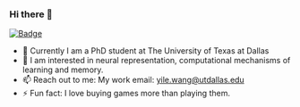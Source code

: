 ### Hi there 👋

[![Badge](https://img.shields.io/badge/website-yilewang.github.io-%23FF4D5B.svg?style=flat-square)](https://yilewang.github.io)

- 🔭 Currently I am a PhD student at The University of Texas at Dallas
- 🌱 I am interested in neural representation, computational mechanisms of learning and memory.
- 📫 Reach out to me: My work email: yile.wang@utdallas.edu
- ⚡ Fun fact: I love buying games more than playing them.

<!--
**yilewang/yilewang** is a ✨ _special_ ✨ repository because its `README.md` (this file) appears on your GitHub profile.

Here are some ideas to get you started:

- 🔭 I’m currently working on ...
- 🌱 I’m currently learning ...
- 👯 I’m looking to collaborate on ...
- 🤔 I’m looking for help with ...
- 💬 Ask me about ...
- 📫 How to reach me: ...
- 😄 Pronouns: ...
- ⚡ Fun fact: ...
-->
